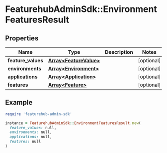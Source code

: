# FeaturehubAdminSdk::EnvironmentFeaturesResult

## Properties

| Name | Type | Description | Notes |
| ---- | ---- | ----------- | ----- |
| **feature_values** | [**Array&lt;FeatureValue&gt;**](FeatureValue.md) |  | [optional] |
| **environments** | [**Array&lt;Environment&gt;**](Environment.md) |  | [optional] |
| **applications** | [**Array&lt;Application&gt;**](Application.md) |  | [optional] |
| **features** | [**Array&lt;Feature&gt;**](Feature.md) |  | [optional] |

## Example

```ruby
require 'featurehub-admin-sdk'

instance = FeaturehubAdminSdk::EnvironmentFeaturesResult.new(
  feature_values: null,
  environments: null,
  applications: null,
  features: null
)
```

